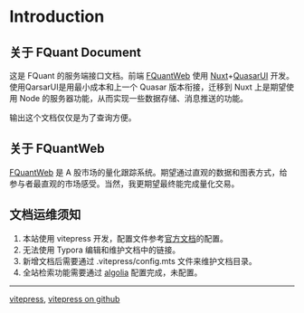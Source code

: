 # Introduction

## 关于 FQuant Document

这是 FQuant 的服务端接口文档。前端 [FQuantWeb](https://fquant.1dian.site/) 使用 [Nuxt](https://nuxt.com.cn/)+[QuasarUI](https://quasar.dev/) 开发。使用QarsarUI是用最小成本和上一个 Quasar 版本衔接，迁移到 Nuxt 上是期望使用 Node 的服务器功能，从而实现一些数据存储、消息推送的功能。

输出这个文档仅仅是为了查询方便。

## 关于 FQuantWeb

[FQuantWeb](https://fquant.1dian.site/) 是 A 股市场的量化跟踪系统。期望通过直观的数据和图表方式，给参与者最直观的市场感受。当然，我更期望最终能完成量化交易。

## 文档运维须知

1. 本站使用 vitepress 开发，配置文件参考[官方文档](https://github.com/vuejs/vitepress/blob/main/docs/.vitepress/config/zh.ts)的配置。
2. 无法使用 Typora 编辑和维护文档中的链接。
3. 新增文档后需要通过 .vitepress/config.mts 文件来维护文档目录。
4. 全站检索功能需要通过 [algolia](https://www.algolia.com/) 配置完成，未配置。

---

[vitepress](https://vitepress.dev/zh/), [vitepress on github](https://github.com/vuejs/vitepress/)



